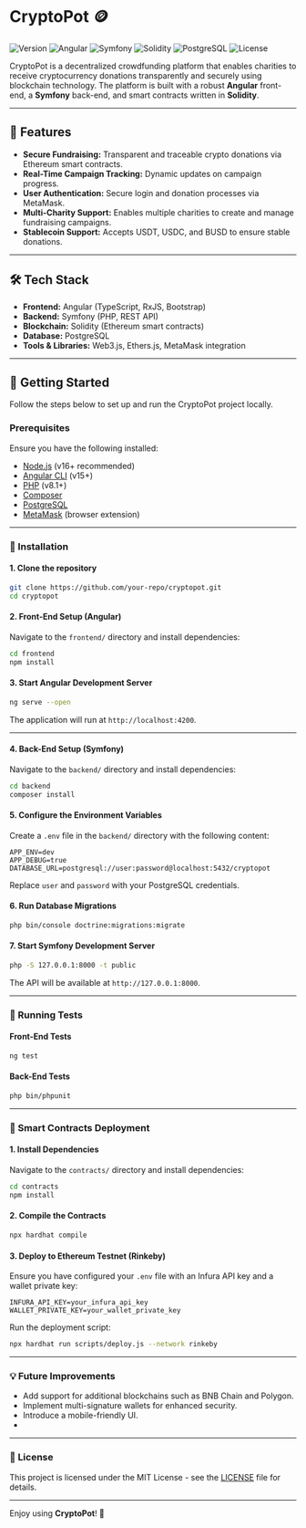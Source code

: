# CryptoPot 🪙

![Version](https://img.shields.io/badge/version-1.0.0-blue.svg)
![Angular](https://img.shields.io/badge/frontend-Angular-red.svg)
![Symfony](https://img.shields.io/badge/backend-Symfony-green.svg)
![Solidity](https://img.shields.io/badge/blockchain-Solidity-purple.svg)
![PostgreSQL](https://img.shields.io/badge/database-PostgreSQL-blue.svg)
![License](https://img.shields.io/badge/license-MIT-brightgreen.svg)

CryptoPot is a decentralized crowdfunding platform that enables charities to receive cryptocurrency donations transparently and securely using blockchain technology. The platform is built with a robust **Angular** front-end, a **Symfony** back-end, and smart contracts written in **Solidity**.

---

## 🌟 Features

- **Secure Fundraising:** Transparent and traceable crypto donations via Ethereum smart contracts.
- **Real-Time Campaign Tracking:** Dynamic updates on campaign progress.
- **User Authentication:** Secure login and donation processes via MetaMask.
- **Multi-Charity Support:** Enables multiple charities to create and manage fundraising campaigns.
- **Stablecoin Support:** Accepts USDT, USDC, and BUSD to ensure stable donations.

---

## 🛠️ Tech Stack

- **Frontend:** Angular (TypeScript, RxJS, Bootstrap)
- **Backend:** Symfony (PHP, REST API)
- **Blockchain:** Solidity (Ethereum smart contracts)
- **Database:** PostgreSQL
- **Tools & Libraries:** Web3.js, Ethers.js, MetaMask integration

---

## 🚀 Getting Started

Follow the steps below to set up and run the CryptoPot project locally.

### Prerequisites

Ensure you have the following installed:

- [Node.js](https://nodejs.org/) (v16+ recommended)
- [Angular CLI](https://angular.io/cli) (v15+)
- [PHP](https://www.php.net/downloads.php) (v8.1+)
- [Composer](https://getcomposer.org/)
- [PostgreSQL](https://www.postgresql.org/download/)
- [MetaMask](https://metamask.io/) (browser extension)

---

### 🔧 Installation

#### 1. Clone the repository

```bash
git clone https://github.com/your-repo/cryptopot.git
cd cryptopot
```

#### 2. Front-End Setup (Angular)

Navigate to the `frontend/` directory and install dependencies:

```bash
cd frontend
npm install
```

#### 3. Start Angular Development Server

```bash
ng serve --open
```

The application will run at `http://localhost:4200`.

---

#### 4. Back-End Setup (Symfony)

Navigate to the `backend/` directory and install dependencies:

```bash
cd backend
composer install
```

#### 5. Configure the Environment Variables

Create a `.env` file in the `backend/` directory with the following content:

```plaintext
APP_ENV=dev
APP_DEBUG=true
DATABASE_URL=postgresql://user:password@localhost:5432/cryptopot
```

Replace `user` and `password` with your PostgreSQL credentials.

#### 6. Run Database Migrations

```bash
php bin/console doctrine:migrations:migrate
```

#### 7. Start Symfony Development Server

```bash
php -S 127.0.0.1:8000 -t public
```

The API will be available at `http://127.0.0.1:8000`.

---

### 🧪 Running Tests

#### Front-End Tests

```bash
ng test
```

#### Back-End Tests

```bash
php bin/phpunit
```

---

### 📜 Smart Contracts Deployment

#### 1. Install Dependencies

Navigate to the `contracts/` directory and install dependencies:

```bash
cd contracts
npm install
```

#### 2. Compile the Contracts

```bash
npx hardhat compile
```

#### 3. Deploy to Ethereum Testnet (Rinkeby)

Ensure you have configured your `.env` file with an Infura API key and a wallet private key:

```plaintext
INFURA_API_KEY=your_infura_api_key
WALLET_PRIVATE_KEY=your_wallet_private_key
```

Run the deployment script:

```bash
npx hardhat run scripts/deploy.js --network rinkeby
```

---

### 💡 Future Improvements

- Add support for additional blockchains such as BNB Chain and Polygon.
- Implement multi-signature wallets for enhanced security.
- Introduce a mobile-friendly UI.
- 
---

### 📄 License

This project is licensed under the MIT License - see the [LICENSE](LICENSE) file for details.

---

Enjoy using **CryptoPot**! 🚀
